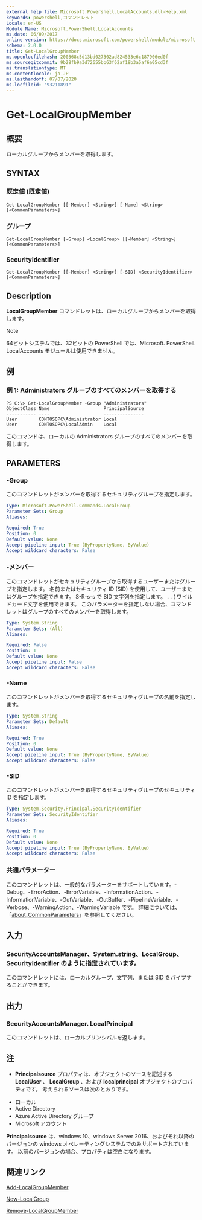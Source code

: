 ```yaml
---
external help file: Microsoft.Powershell.LocalAccounts.dll-Help.xml
keywords: powershell,コマンドレット
Locale: en-US
Module Name: Microsoft.PowerShell.LocalAccounts
ms.date: 06/09/2017
online version: https://docs.microsoft.com/powershell/module/microsoft.powershell.localaccounts/get-localgroupmember?view=powershell-5.1&WT.mc_id=ps-gethelp
schema: 2.0.0
title: Get-LocalGroupMember
ms.openlocfilehash: 200368c5d13bd027302ad824533e6c187906ed0f
ms.sourcegitcommit: 9b28fb9a3d72655bb63f62af18b3a5af6a05cd3f
ms.translationtype: MT
ms.contentlocale: ja-JP
ms.lasthandoff: 07/07/2020
ms.locfileid: "93211891"
---
```

# Get-LocalGroupMember

## 概要
ローカルグループからメンバーを取得します。

## SYNTAX

### 既定値 (既定値)

```
Get-LocalGroupMember [[-Member] <String>] [-Name] <String> [<CommonParameters>]
```

### グループ

```
Get-LocalGroupMember [-Group] <LocalGroup> [[-Member] <String>] [<CommonParameters>]
```

### SecurityIdentifier

```
Get-LocalGroupMember [[-Member] <String>] [-SID] <SecurityIdentifier> [<CommonParameters>]
```

## Description
**LocalGroupMember** コマンドレットは、ローカルグループからメンバーを取得します。

> [!NOTE]
> 64ビットシステムでは、32ビットの PowerShell では、Microsoft. PowerShell. LocalAccounts モジュールは使用できません。

## 例

### 例 1: Administrators グループのすべてのメンバーを取得する

```
PS C:\> Get-LocalGroupMember -Group "Administrators"
ObjectClass Name                    PrincipalSource
----------- ----                    ---------------
User        CONTOSOPC\Administrator Local
User        CONTOSOPC\LocalAdmin    Local
```

このコマンドは、ローカルの Administrators グループのすべてのメンバーを取得します。

## PARAMETERS

### -Group
このコマンドレットがメンバーを取得するセキュリティグループを指定します。

```yaml
Type: Microsoft.PowerShell.Commands.LocalGroup
Parameter Sets: Group
Aliases:

Required: True
Position: 0
Default value: None
Accept pipeline input: True (ByPropertyName, ByValue)
Accept wildcard characters: False
```

### -メンバー
このコマンドレットがセキュリティグループから取得するユーザーまたはグループを指定します。
名前またはセキュリティ ID (SID) を使用して、ユーザーまたはグループを指定できます。
S-R-s-s で SID 文字列を指定します。
. .
(
ワイルドカード文字を使用できます。
このパラメーターを指定しない場合、コマンドレットはグループのすべてのメンバーを取得します。

```yaml
Type: System.String
Parameter Sets: (All)
Aliases:

Required: False
Position: 1
Default value: None
Accept pipeline input: False
Accept wildcard characters: False
```

### -Name
このコマンドレットがメンバーを取得するセキュリティグループの名前を指定します。

```yaml
Type: System.String
Parameter Sets: Default
Aliases:

Required: True
Position: 0
Default value: None
Accept pipeline input: True (ByPropertyName, ByValue)
Accept wildcard characters: False
```

### -SID
このコマンドレットがメンバーを取得するセキュリティグループのセキュリティ ID を指定します。

```yaml
Type: System.Security.Principal.SecurityIdentifier
Parameter Sets: SecurityIdentifier
Aliases:

Required: True
Position: 0
Default value: None
Accept pipeline input: True (ByPropertyName, ByValue)
Accept wildcard characters: False
```

### 共通パラメーター
このコマンドレットは、一般的なパラメーターをサポートしています。-Debug、-ErrorAction、-ErrorVariable、-InformationAction、-InformationVariable、-OutVariable、-OutBuffer、-PipelineVariable、-Verbose、-WarningAction、-WarningVariable です。 詳細については、「[about_CommonParameters](https://go.microsoft.com/fwlink/?LinkID=113216)」を参照してください。

## 入力

### SecurityAccountsManager、System.string、LocalGroup、SecurityIdentifier のように指定されています。
このコマンドレットには、ローカルグループ、文字列、または SID をパイプすることができます。

## 出力

### SecurityAccountsManager. LocalPrincipal
このコマンドレットは、ローカルプリンシパルを返します。

## 注

* **Principalsource** プロパティは、オブジェクトのソースを記述する **LocalUser** 、 **LocalGroup** 、および **localprincipal** オブジェクトのプロパティです。 考えられるソースは次のとおりです。

- ローカル
- Active Directory
- Azure Active Directory グループ
- Microsoft アカウント

**Principalsource** は、windows 10、windows Server 2016、およびそれ以降のバージョンの windows オペレーティングシステムでのみサポートされています。 以前のバージョンの場合、プロパティは空白になります。

## 関連リンク

[Add-LocalGroupMember](Add-LocalGroupMember.md)

[New-LocalGroup](New-LocalGroup.md)

[Remove-LocalGroupMember](Remove-LocalGroupMember.md)
